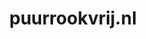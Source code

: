 ---
layout: post
title: "puurrookvrij.nl"
internal_url: "/dutchgov/puurrookvrij.nl.html"
subdomains_count: 6
all_subdomains_count: 6
urls_count: 6
ssl_rank: 0
http_rank: 61.666666666667
url_link: /data/puurrookvrij.nl/urls.txt
all_subdomains_link: /data/puurrookvrij.nl/all_subdomains.txt
subdomains_link: /data/puurrookvrij.nl/subdomains.txt
categories: dutchgov
---